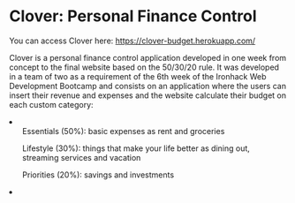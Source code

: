 # Clover: Personal Finance Control

You can access Clover here: https://clover-budget.herokuapp.com/

Clover is a personal finance control application developed in one week from concept to the final website based on the 50/30/20 rule. It was developed in a team of two as a requirement of the 6th week of the Ironhack Web Development Bootcamp and consists on an application where the users can insert their revenue and expenses and the website calculate their budget on each custom category: <br/>
<li>
  <ul>Essentials (50%): basic expenses as rent and groceries</ul>
  <ul>Lifestyle (30%): things that make your life better as dining out, streaming services and vacation</ul>
  <ul>Priorities (20%): savings and investments</ul>
<li>

